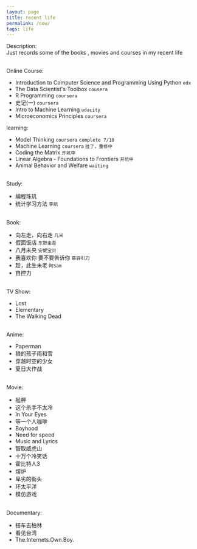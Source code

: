 ```yaml
---
layout: page
title: recent life
permalink: /now/
tags: life
---
```


Description:    
Just records some of the books , movies and courses in my recent life    

<br>
Online Course:   
 
* Introduction to Computer Science and Programming Using Python `edx`    
* The Data Scientist's Toolbox `cousera`    
* R Programming `coursera`    
* 史记(一) `coursera`    
* Intro to Machine Learning `udacity`    
* Microeconomics Principles  `coursera`    

learning:

* Model Thinking `coursera` `complete 7/10`     
* Machine Learning `coursera` `挂了，重修中`    
* Coding the Matrix `开坑中`    
* Linear Algebra - Foundations to Frontiers `开坑中`
* Animal Behavior and Welfare `waiting`    


<br>
Study:    

* 编程珠玑    
* 统计学习方法 `李航`    

<br>
Book:    

* 向左走，向右走 `几米`    
* 假面饭店 `东野圭吾`   
* 八月未央 `安妮宝贝`    
* 我喜欢你 要不要告诉你 `慕容引刀`    
* 趁，此生未老 `阿Sam`    
* 自控力 


<br>
TV Show:    

* Lost    
* Elementary    
* The Walking Dead    

<br>
Anime:    

* Paperman    
* 狼的孩子雨和雪    
* 穿越时空的少女    
* 夏日大作战     

<br>
Movie:    

* 艋舺    
* 这个杀手不太冷    
* In Your Eyes    
* 等一个人咖啡    
* Boyhood    
* Need for speed    
* Music and Lyrics    
* 智取威虎山    
* 十万个冷笑话    
* 霍比特人3    
* 熔炉    
* 卑劣的街头    
* 环太平洋    
* 模仿游戏    

<br>
Documentary:    

* 搭车去柏林    
* 看见台湾    
* The.Internets.Own.Boy.

